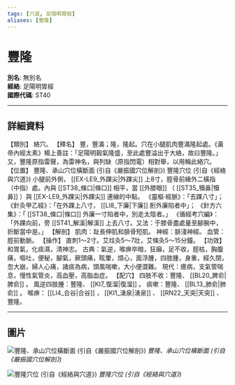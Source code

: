 ```yaml
---
tags: [穴道, 足陽明胃經]
aliases: [豐隆]
---
```


# 豐隆

**別名**: 無別名  
**經絡**: 足陽明胃經  
**國際代碼**: ST40  

---

## 詳細資料
【類別】
絡穴。
【釋名】
豐，豐滿；隆，隆起。穴在小腿肌肉豐滿隆起處。《黃帝內經太素》楊上善註：「足陽明穀氣隆盛，至此處豐溢出于大絡，故曰豐隆。」又，豐隆原指雷聲，為雷神名，與列缺（原指閃電）相對舉，以用稱此絡穴。
【位置】
豐隆、承山穴位橫斷面 (引自《嚴振國穴位解剖》)
豐隆穴位 (引自《經絡與穴道》)
小腿前外側， [[EX-LE9_外踝尖|外踝尖]] 上8寸，脛骨前緣外二橫指（中指）處。內與 [[ST38_條口|條口]] 相平，當 [[外膝眼]] （ [[ST35_犢鼻|犢鼻]] ）與 [[EX-LE9_外踝尖|外踝尖]] 連線的中點。
《靈樞‧經脈》：「去踝八寸」；
《針灸甲乙經》：「在外踝上八寸， [[LI8_下廉|下廉]] 胻外廉陷者中」；
《針方六集》：「 [[ST38_條口|條口]] 外廉一寸陷者中，別走太陰者。」
《循經考穴編》：「外踝向前，旁 [[ST41_解溪|解溪]] 上去八寸。又法：于膝骨盡處量至腳腕中，折斷當中是。」
【解剖】
肌肉：趾長伸肌和腓骨短肌。
神經：腓淺神經。
血管：脛前動脈。
【操作】
直刺1～2寸。艾炷灸5～7壯，艾條灸5～15分鐘。
【功效】
和胃氣，化痰濕，清神志。
古典：氣逆，喉痹卒暗，狂癲，足不收，脛枯，胸腹痛，嘔吐，便秘，腳氣，厥頭痛，眩暈，煩心，面浮腫，四肢腫，身重，經久閉，忽大崩，婦人心痛，諸痰為病，頭風喘嗽，大小便澀難。
現代：癔病，支氣管喘息，慢性氣管炎，高血壓，高脂血症。
【配穴】
四肢不收：豐隆、 [[BL20_脾俞|脾俞]] 。
風逆四肢腫：豐隆、 [[KI7_復溜|復溜]] 。
痰嗽：豐隆、 [[BL13_肺俞|肺俞]] 。
喉痹： [[LI4_合谷|合谷]] ， [[KI1_湧泉|湧泉]] 、 [[RN22_天突|天突]] 、豐隆。

---

## 圖片
![豐隆、承山穴位橫斷面 (引自《嚴振國穴位解剖》)](https://yibian.hopto.org/pic/acu/norm/03/fenglong,chengshan(yen).jpg)
_豐隆、承山穴位橫斷面 (引自《嚴振國穴位解剖》)_

![豐隆穴位 (引自《經絡與穴道》)](https://yibian.hopto.org/pic/acu/norm/03/fenglong(j&a).jpg)
_豐隆穴位 (引自《經絡與穴道》)_

